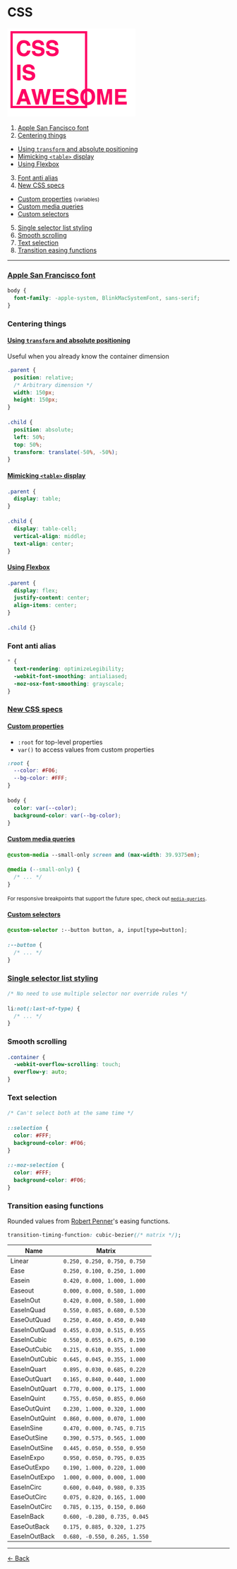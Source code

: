 [index]: https://github.com/rafaelrinaldi/cheatsheets
[robert-penner]: https://twitter.com/robpenner
[css-is-awesome]: https://jsbin.com/gasexu/edit?html,css,output
[centering-things-transform]: https://jsbin.com/gadidi/edit?html,css,output
[centering-things-table]: https://jsbin.com/medomec/edit?html,css,output
[centering-things-flexbox]: https://jsbin.com/bimeno/edit?html,css,output
[san-francisco-font]: https://developer.apple.com/fonts
[new-css-specs]: http://www.xanthir.com/b4Ko0
[custom-media-queries]: https://drafts.csswg.org/mediaqueries/#custom-mq
[media-queries]: https://github.com/rafaelrinaldi/media-queries
[custom-selectors]: http://dev.w3.org/csswg/css-extensions/#custom-selectors
[custom-properties]: https://www.w3.org/TR/css-variables
[list-selector]: https://jsbin.com/jegero/edit?html,css,output

# CSS

[![CSS is awesome](css-is-awesome.png)][css-is-awesome]

1. [Apple San Fancisco font](#1.0)
2. [Centering things](#2.0)
  * [Using `transform` and absolute positioning](#2.1)
  * [Mimicking `<table>` display](#2.2)
  * [Using Flexbox](#2.3)
3. [Font anti alias](#3.0)
4. [New CSS specs](#4.0)
  * [Custom properties](#4.1) <small>(variables)</small>
  * [Custom media queries](#4.2)
  * [Custom selectors](#4.3)
5. [Single selector list styling](#5.0)
6. [Smooth scrolling](#6.0)
7. [Text selection](#7.0)
8. [Transition easing functions](#8.0)

---

### <a name='1.0'></a>[Apple San Francisco font][san-francisco-font]

```css
body {
  font-family: -apple-system, BlinkMacSystemFont, sans-serif;
}
```

### <a name='2.0'></a>Centering things

#### <a name='2.1'></a>[Using `transform` and absolute positioning][centering-things-transform]

Useful when you already know the container dimension

```css
.parent {
  position: relative;
  /* Arbitrary dimension */
  width: 150px;
  height: 150px;
}

.child {
  position: absolute;
  left: 50%;
  top: 50%;
  transform: translate(-50%, -50%);
}
```

#### <a name='2.2'></a>[Mimicking `<table>` display][centering-things-table]

```css
.parent {
  display: table;
}

.child {
  display: table-cell;
  vertical-align: middle;
  text-align: center;
}
```

#### <a name='2.3'></a>[Using Flexbox][centering-things-flexbox]

```css
.parent {
  display: flex;
  justify-content: center;
  align-items: center;
}

.child {}
```

### <a name='3.0'></a>Font anti alias

```css
* {
  text-rendering: optimizeLegibility;
  -webkit-font-smoothing: antialiased;
  -moz-osx-font-smoothing: grayscale;
}
```

### <a name='4.0'></a>[New CSS specs][new-css-specs]

#### <a name='4.1'></a>[Custom properties][custom-properties]

* `:root` for top-level properties
* `var()` to access values from custom properties

```css
:root {
  --color: #F06;
  --bg-color: #FFF;
}

body {
  color: var(--color);
  background-color: var(--bg-color);
}
```

#### <a name='4.2'></a>[Custom media queries][custom-media-queries]

```css
@custom-media --small-only screen and (max-width: 39.9375em);

@media (--small-only) {
  /* ... */
}
```

<small>For responsive breakpoints that support the future spec, check out [`media-queries`][media-queries].</small>

#### <a name='4.3'></a>[Custom selectors][custom-selectors]

```css
@custom-selector :--button button, a, input[type=button];

:--button {
  /* ... */
}
```

### <a name='5.0'></a>[Single selector list styling][list-selector]

```css
/* No need to use multiple selector nor override rules */

li:not(:last-of-type) {
  /* ... */
}
```

### <a name='6.0'></a>Smooth scrolling

```css
.container {
  -webkit-overflow-scrolling: touch;
  overflow-y: auto;
}
```

### <a name='7.0'></a>Text selection

```css
/* Can't select both at the same time */

::selection {
  color: #FFF;
  background-color: #F06;
}

::-moz-selection {
  color: #FFF;
  background-color: #F06;
}
```

### <a name='8.0'></a>Transition easing functions

Rounded values from [Robert Penner][robert-penner]'s easing functions.

```css
transition-timing-function: cubic-bezier(/* matrix */);
```

| Name | Matrix |
| --- | --- |
| Linear | `0.250, 0.250, 0.750, 0.750` |
| Ease | `0.250, 0.100, 0.250, 1.000` |
| Easein | `0.420, 0.000, 1.000, 1.000` |
| Easeout | `0.000, 0.000, 0.580, 1.000` |
| EaseInOut | `0.420, 0.000, 0.580, 1.000` |
| EaseInQuad |`0.550, 0.085, 0.680, 0.530` |
| EaseOutQuad | `0.250, 0.460, 0.450, 0.940` |
| EaseInOutQuad | `0.455, 0.030, 0.515, 0.955` |
| EaseInCubic | `0.550, 0.055, 0.675, 0.190` |
| EaseOutCubic | `0.215, 0.610, 0.355, 1.000` |
| EaseInOutCubic | `0.645, 0.045, 0.355, 1.000` |
| EaseInQuart | `0.895, 0.030, 0.685, 0.220` |
| EaseOutQuart | `0.165, 0.840, 0.440, 1.000` |
| EaseInOutQuart | `0.770, 0.000, 0.175, 1.000` |
| EaseInQuint | `0.755, 0.050, 0.855, 0.060` |
| EaseOutQuint | `0.230, 1.000, 0.320, 1.000` |
| EaseInOutQuint | `0.860, 0.000, 0.070, 1.000` |
| EaseInSine | `0.470, 0.000, 0.745, 0.715` |
| EaseOutSine | `0.390, 0.575, 0.565, 1.000` |
| EaseInOutSine | `0.445, 0.050, 0.550, 0.950` |
| EaseInExpo | `0.950, 0.050, 0.795, 0.035` |
| EaseOutExpo | `0.190, 1.000, 0.220, 1.000` |
| EaseInOutExpo | `1.000, 0.000, 0.000, 1.000` |
| EaseInCirc | `0.600, 0.040, 0.980, 0.335` |
| EaseOutCirc | `0.075, 0.820, 0.165, 1.000` |
| EaseInOutCirc | `0.785, 0.135, 0.150, 0.860` |
| EaseInBack | `0.600, -0.280, 0.735, 0.045` |
| EaseOutBack | `0.175, 0.885, 0.320, 1.275` |
| EaseInOutBack | `0.680, -0.550, 0.265, 1.550` |

---

[← Back][index]
